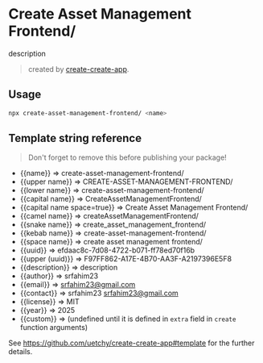 # Create Asset Management Frontend/

description

> created by [create-create-app](https://github.com/uetchy/create-create-app).

## Usage

```bash
npx create-asset-management-frontend/ <name>
```

## Template string reference

> Don't forget to remove this before publishing your package!

- {{name}} => create-asset-management-frontend/
- {{upper name}} => CREATE-ASSET-MANAGEMENT-FRONTEND/
- {{lower name}} => create-asset-management-frontend/
- {{capital name}} => CreateAssetManagementFrontend/
- {{capital name space=true}} => Create Asset Management Frontend/
- {{camel name}} => createAssetManagementFrontend/
- {{snake name}} => create_asset_management_frontend/
- {{kebab name}} => create-asset-management-frontend/
- {{space name}} => create asset management frontend/
- {{uuid}} => efdaac8c-7d08-4722-b071-ff78ed70f16b
- {{upper (uuid)}} => F97FF862-A17E-4B70-AA3F-A2197396E5F8
- {{description}} => description
- {{author}} => srfahim23
- {{email}} => srfahim23@gmail.com
- {{contact}} => srfahim23 <srfahim23@gmail.com>
- {{license}} => MIT
- {{year}} => 2025
- {{custom}} =>  (undefined until it is defined in `extra` field in `create` function arguments)

See https://github.com/uetchy/create-create-app#template for the further details.
